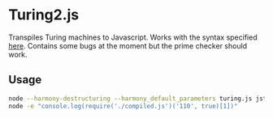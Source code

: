 # Turing2.js
Transpiles Turing machines to Javascript. Works with the syntax specified [here](http://morphett.info/turing/turing.html). Contains some bugs at the moment but the prime checker should work.

## Usage

````bash
node --harmony-destructuring --harmony_default_parameters turing.js jsturing/machines/primetest.txt > compiled.js
node -e "console.log(require('./compiled.js')('110', true)[1])"
````
